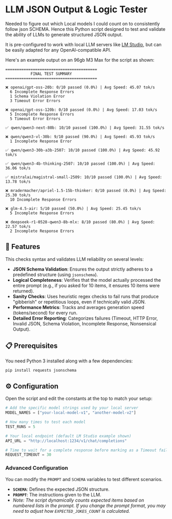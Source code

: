 
# LLM JSON Output & Logic Tester

Needed to figure out which Local models I could count on to consistently follow json SCHEMA. Hence this Python script designed to test and validate the ability of LLMs to generate structured JSON output. 

It is pre-configured to work with local LLM servers like [LM Studio](https://lmstudio.ai/), but can be easily adapted for any OpenAI-compatible API.

Here's an example output on an 96gb M3 Max for the script as shown:

```text
========================================
           FINAL TEST SUMMARY
========================================

❌ openai/gpt-oss-20b: 0/10 passed (0.0%) | Avg Speed: 45.07 tok/s
  6 Incomplete Response Errors
  1 Schema Violation Error
  3 Timeout Error Errors

❌ openai/gpt-oss-120b: 0/10 passed (0.0%) | Avg Speed: 17.03 tok/s
  5 Incomplete Response Errors
  5 Timeout Error Errors

✅ qwen/qwen3-next-80b: 10/10 passed (100.0%) | Avg Speed: 31.55 tok/s

❌ qwen/qwen3-vl-30b: 9/10 passed (90.0%) | Avg Speed: 45.93 tok/s
  1 Incomplete Response Error

✅ qwen/qwen3-30b-a3b-2507: 10/10 passed (100.0%) | Avg Speed: 45.92 tok/s

✅ qwen/qwen3-4b-thinking-2507: 10/10 passed (100.0%) | Avg Speed: 36.06 tok/s

✅ mistralai/magistral-small-2509: 10/10 passed (100.0%) | Avg Speed: 13.78 tok/s

❌ mradermacher/apriel-1.5-15b-thinker: 0/10 passed (0.0%) | Avg Speed: 25.30 tok/s
  10 Incomplete Response Errors

❌ glm-4.5-air: 5/10 passed (50.0%) | Avg Speed: 25.45 tok/s
  5 Incomplete Response Errors

❌ deepseek-r1-0528-qwen3-8b-mlx: 8/10 passed (80.0%) | Avg Speed: 22.57 tok/s
  2 Incomplete Response Errors
```

## 🚀 Features

This checks syntax and validates LLM reliability on several levels:

*   **JSON Schema Validation**: Ensures the output strictly adheres to a predefined structure (using `jsonschema`).
*   **Logical Completeness**: Verifies that the model actually processed the entire prompt (e.g., if you asked for 10 items, it ensures 10 items were returned).
*   **Sanity Checks**: Uses heuristic regex checks to fail runs that produce "gibberish" or repetitious loops, even if technically valid JSON.
*   **Performance Metrics**: Tracks and averages generation speed (tokens/second) for every run.
*   **Detailed Error Reporting**: Categorizes failures (Timeout, HTTP Error, Invalid JSON, Schema Violation, Incomplete Response, Nonsensical Output).

## 📋 Prerequisites

You need Python 3 installed along with a few dependencies:

```bash
pip install requests jsonschema
```

## ⚙️ Configuration

Open the script and edit the constants at the top to match your setup:

```python
# Add the specific model strings used by your local server
MODEL_NAMES = ["your-local-model-v1", "another-model-v2"]

# How many times to test each model
TEST_RUNS = 5

# Your local endpoint (default LM Studio example shown)
API_URL = "http://localhost:1234/v1/chat/completions"

# Time to wait for a complete response before marking as a Timeout failure
REQUEST_TIMEOUT = 30
```

### Advanced Configuration
You can modify the `PROMPT` and `SCHEMA` variables to test different scenarios.
*   **`SCHEMA`**: Defines the expected JSON structure.
*   **`PROMPT`**: The instructions given to the LLM.
*   *Note: The script dynamically counts expected items based on numbered lists in the prompt. If you change the prompt format, you may need to adjust how `EXPECTED_JOKES_COUNT` is calculated.*
